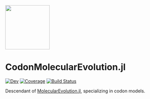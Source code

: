 <img src="https://user-images.githubusercontent.com/1152087/188331266-5e03565b-00a7-490c-a616-50598ca46010.png" width="140">

# CodonMolecularEvolution.jl

<!---[![Stable](https://img.shields.io/badge/docs-stable-blue.svg)](https://murrellb.github.io/CodonMolecularEvolution.jl/stable/)--->
[![Dev](https://img.shields.io/badge/docs-dev-blue.svg)](https://murrellb.github.io/CodonMolecularEvolution.jl/dev/)
[![Coverage](https://codecov.io/gh/murrellb/CodonMolecularEvolution.jl/branch/main/graph/badge.svg)](https://codecov.io/gh/murrellb/CodonMolecularEvolution.jl)
[![Build Status](https://github.com/murrellb/CodonMolecularEvolution.jl/actions/workflows/CI.yml/badge.svg?branch=main)](https://github.com/murrellb/CodonMolecularEvolution.jl/actions/workflows/CI.yml?query=branch%3Amain)

Descendant of [MolecularEvolution.jl](https://github.com/MurrellGroup/MolecularEvolution.jl), specializing in codon models.